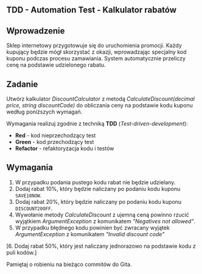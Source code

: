 ## TDD - Automation Test - Kalkulator rabatów

## Wprowadzenie

Sklep internetowy przygotowuje się do uruchomienia promocji. Każdy kupujący będzie mógł skorzystać z okazji, wprowadzając specjalny kod kuponu podczas procesu zamawiania. System automatycznie przeliczy cenę na podstawie udzielonego rabatu.

## Zadanie

Utwórz kalkulator _DiscountCalculator_ z metodą _CalculateDiscount(decimal price, string discountCode)_ do obliczania ceny na podstawie kodu kuponu według poniższych wymagań.

Wymagania realizuj zgodnie z techniką **TDD** (_Test-driven-development_):

- **Red** - kod nieprzechodzący test
- **Green** - kod przechodzący test
- **Refactor** - refaktoryzacja kodu i testów

## Wymagania

1. W przypadku podania pustego kodu rabat nie będzie udzielany.
2. Dodaj rabat 10%, który będzie naliczany po podaniu kodu kuponu `SAVE10NOW`.
3. Dodaj rabat 20%, który będzie naliczany po podaniu kodu kuponu `DISCOUNT20OFF`.
4. Wywołanie metody _CalculateDiscount_ z ujemną ceną powinno rzucić wyjątkiem _ArgumentException_ z komunikatem _"Negatives not allowed"_.
5. W przypadku błędnego kodu powinien być zwracany wyjątek _ArgumentException_ z komunikatem _"Invalid discount code"_

[6. Dodaj rabat 50%, który jest naliczany jednorazowo na podstawie kodu z puli kodów.]

Pamiętaj o robieniu na bieżąco commitów do Gita.
